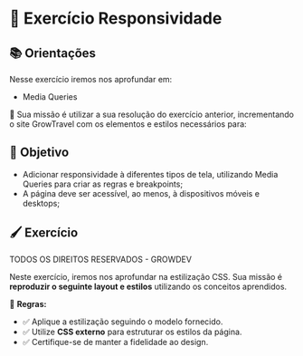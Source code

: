 # 📝 Exercício Responsividade

## 📚 Orientações

Nesse exercício iremos nos aprofundar em:

- Media Queries

📂 Sua missão é utilizar a sua resolução do exercício
anterior, incrementando o site GrowTravel com os
elementos e estilos necessários para:

## 🎯 Objetivo

- Adicionar responsividade à diferentes tipos de
  tela, utilizando Media Queries para criar as
  regras e breakpoints;
- A página deve ser acessível, ao menos, à
  dispositivos móveis e desktops;

## 🖌️ Exercício

TODOS OS DIREITOS RESERVADOS - GROWDEV

Neste exercício, iremos nos aprofundar na estilização CSS. Sua missão é **reproduzir o seguinte layout e estilos** utilizando os conceitos aprendidos.

📌 **Regras:**

- ✅ Aplique a estilização seguindo o modelo fornecido.
- ✅ Utilize **CSS externo** para estruturar os estilos da página.
- ✅ Certifique-se de manter a fidelidade ao design.
